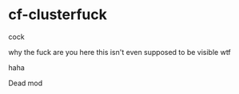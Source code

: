 # cf-clusterfuck
cock


why the fuck are you here this isn't even supposed to be visible wtf

haha

Dead mod
